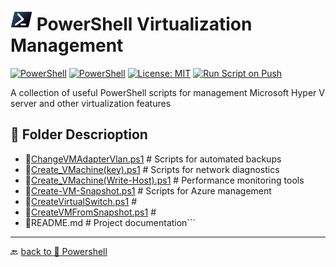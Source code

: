 # <img src="../../Assets/Powershell.svg" width="35"> PowerShell Virtualization Management  

[![PowerShell](https://custom-icon-badges.demolab.com/badge/.-Microsoft-blue.svg?style=flat&logo=powershell-core-eyecatch32&logoColor=white)](https://learn.microsoft.com/en-us/powershell/scripting/install/installing-powershell-on-windows?view=powershell-7.5)
[![PowerShell](https://img.shields.io/badge/PowerShell-5.1%2B-blue?logo=powershell)](https://docs.microsoft.com/en-us/powershell/)
[![License: MIT](https://img.shields.io/badge/License-MIT-green.svg)](https://opensource.org/licenses/MIT)
[![Run Script on Push](https://github.com/KR-Sew/Scripting/actions/workflows/bash.yml/badge.svg)](https://github.com/KR-Sew/Scripting/actions/workflows/bash.yml)

A collection of useful PowerShell scripts for management Microsoft Hyper V server and other virtualization features

## 📂 Folder Descrioption  

- 📄[ChangeVMAdapterVlan.ps1](ChangeVmNetAdapterVlan.ps1)          # Scripts for automated backups
- 📄[Create_VMachine(key).ps1](Create_VMachine(keys).ps1)           # Scripts for network diagnostics
- 📄[Create_VMachine(Write-Host).ps1](Create_VMachine(Write%20host).ps1)   # Performance monitoring tools
- 📄[Create-VM-Snapshot.ps1](Create-VM-Snapshot.ps1)        # Scripts for Azure management
- 📄[CreateVirtualSwitch.ps1](CreateVirtualSwitch.ps1)     #
- 📄[CreateVMFromSnapshot.ps1](CreateVMfromSnapshot.ps1)   #
- 📄README.md                   # Project documentation```

---

🔙 [back to 📂 Powershell](../)
